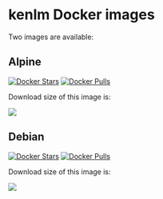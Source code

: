 kenlm Docker images
====================

Two images are available:

Alpine
-------------------

[![Docker Stars](https://img.shields.io/docker/stars/mpenagar/vanitygen-plus.svg?style=flat-square)](https://hub.docker.com/r/mpenagar/vanitygen-plus/)
[![Docker Pulls](https://img.shields.io/docker/pulls/mpenagar/vanitygen-plus.svg?style=flat-square)](https://hub.docker.com/r/mpenagar/vanitygen-plus/)

Download size of this image is:

[![](https://images.microbadger.com/badges/image/mpenagar/vanitygen-plus.svg)](http://microbadger.com/images/mpenagar/vanitygen-plus "Get your own image badge on microbadger.com")

Debian
-------------------

[![Docker Stars](https://img.shields.io/docker/stars/mpenagar/vanitygen-plus.svg?style=flat-square)](https://hub.docker.com/r/mpenagar/vanitygen-plus/)
[![Docker Pulls](https://img.shields.io/docker/pulls/mpenagar/vanitygen-plus.svg?style=flat-square)](https://hub.docker.com/r/mpenagar/vanitygen-plus/)

Download size of this image is:

[![](https://images.microbadger.com/badges/image/mpenagar/vanitygen-plus.svg)](http://microbadger.com/images/mpenagar/vanitygen-plus "Get your own image badge on microbadger.com")
